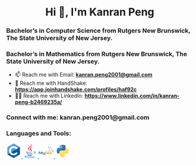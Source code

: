 <h1 align="center">Hi 👋, I'm Kanran Peng</h1>
<h3 align="left">Bachelor’s in Computer Science from Rutgers New Brunswick, The State University of New Jersey.</h3>

<h3 align="left">Bachelor’s in Mathematics from Rutgers New Brunswick, The State University of New Jersey.</h3>

- 📫 Reach me with Email: **kanran.peng2001@gmail.com**
- 🤝 Reach me with HandShake: **https://app.joinhandshake.com/profiles/haf92c**
- 🧑‍💼 Reach me with LinkedIn: **https://www.linkedin.com/in/kanran-peng-b2469235a/**

<h3 align="left">Connect with me: kanran.peng2001@gmail.com</h3>
<p align="left">
</p>

<h3 align="left">Languages and Tools:</h3>
<p align="left"> <a href="https://www.cprogramming.com/" target="_blank" rel="noreferrer"> <img src="https://raw.githubusercontent.com/devicons/devicon/master/icons/c/c-original.svg" alt="c" width="40" height="40"/> </a> <a href="https://www.java.com" target="_blank" rel="noreferrer"> <img src="https://raw.githubusercontent.com/devicons/devicon/master/icons/java/java-original.svg" alt="java" width="40" height="40"/> </a> <a href="https://www.mysql.com/" target="_blank" rel="noreferrer"> <img src="https://raw.githubusercontent.com/devicons/devicon/master/icons/mysql/mysql-original-wordmark.svg" alt="mysql" width="40" height="40"/> </a> <a href="https://www.python.org" target="_blank" rel="noreferrer"> <img src="https://raw.githubusercontent.com/devicons/devicon/master/icons/python/python-original.svg" alt="python" width="40" height="40"/> </a> </p>

